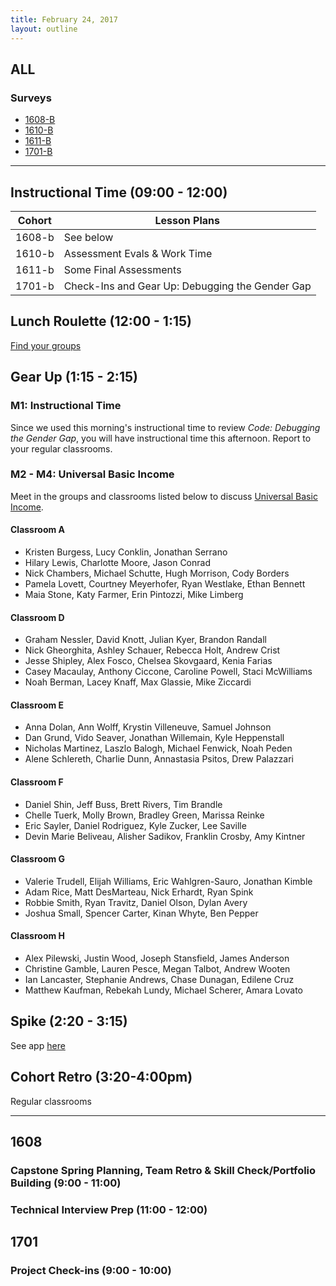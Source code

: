 ```yaml
---
title: February 24, 2017
layout: outline
---
```


## ALL

### Surveys
*   [1608-B]()
*   [1610-B]()
*   [1611-B]()
*   [1701-B]()

***

## Instructional Time (09:00 - 12:00)

| Cohort | Lesson Plans |
| ------ | ------------ |
| 1608-b | See below |
| 1610-b | Assessment Evals & Work Time |
| 1611-b | Some Final Assessments |
| 1701-b | Check-Ins and Gear Up: Debugging the Gender Gap |


## Lunch Roulette (12:00 - 1:15)

[Find your groups](https://github.com/turingschool/interdisciplinary-planning/blob/master/groups/20170224.markdown)

## Gear Up (1:15 - 2:15)

### M1: Instructional Time

Since we used this morning's instructional time to review _Code: Debugging the Gender Gap_, you will have instructional time this afternoon. Report to your regular classrooms.


### M2 - M4: Universal Basic Income

Meet in the groups and classrooms listed below to discuss [Universal Basic Income](https://github.com/turingschool/gear-up/blob/master/universal_basic_income.markdown).

#### Classroom A

*   Kristen Burgess, Lucy Conklin, Jonathan Serrano
*   Hilary Lewis, Charlotte Moore, Jason Conrad
*   Nick Chambers, Michael Schutte, Hugh Morrison, Cody Borders
*   Pamela Lovett, Courtney Meyerhofer, Ryan Westlake, Ethan Bennett
*   Maia Stone, Katy Farmer, Erin Pintozzi, Mike Limberg


#### Classroom D

*   Graham Nessler, David Knott, Julian Kyer, Brandon Randall
*   Nick Gheorghita, Ashley Schauer, Rebecca Holt, Andrew Crist
*   Jesse Shipley, Alex Fosco, Chelsea Skovgaard, Kenia Farias
*   Casey Macaulay, Anthony Ciccone, Caroline Powell, Staci McWilliams
*   Noah Berman, Lacey Knaff, Max Glassie, Mike Ziccardi


#### Classroom E

*   Anna Dolan, Ann Wolff, Krystin Villeneuve, Samuel Johnson
*   Dan Grund, Vido Seaver, Jonathan Willemain, Kyle Heppenstall
*   Nicholas Martinez, Laszlo Balogh, Michael Fenwick, Noah Peden
*   Alene Schlereth, Charlie Dunn, Annastasia Psitos, Drew Palazzari


#### Classroom F

*   Daniel Shin, Jeff Buss, Brett Rivers, Tim Brandle
*   Chelle Tuerk, Molly Brown, Bradley Green, Marissa Reinke
*   Eric Sayler, Daniel Rodriguez, Kyle Zucker, Lee Saville
*   Devin Marie Beliveau, Alisher Sadikov, Franklin Crosby, Amy Kintner


#### Classroom G

*   Valerie Trudell, Elijah Williams, Eric Wahlgren-Sauro, Jonathan Kimble
*   Adam Rice, Matt DesMarteau, Nick Erhardt, Ryan Spink
*   Robbie Smith, Ryan Travitz, Daniel Olson, Dylan Avery
*   Joshua Small, Spencer Carter, Kinan Whyte, Ben Pepper


#### Classroom H

*   Alex Pilewski, Justin Wood, Joseph Stansfield, James Anderson
*   Christine Gamble, Lauren Pesce, Megan Talbot, Andrew Wooten
*   Ian Lancaster, Stephanie Andrews, Chase Dunagan, Edilene Cruz
*   Matthew Kaufman, Rebekah Lundy, Michael Scherer, Amara Lovato


## Spike (2:20 - 3:15)

See app [here](https://turing-fridays.firebaseapp.com/)

## Cohort Retro (3:20-4:00pm)

Regular classrooms

***

## 1608

### Capstone Spring Planning, Team Retro & Skill Check/Portfolio Building (9:00 - 11:00)

### Technical Interview Prep (11:00 - 12:00)

## 1701

### Project Check-ins (9:00 - 10:00)
